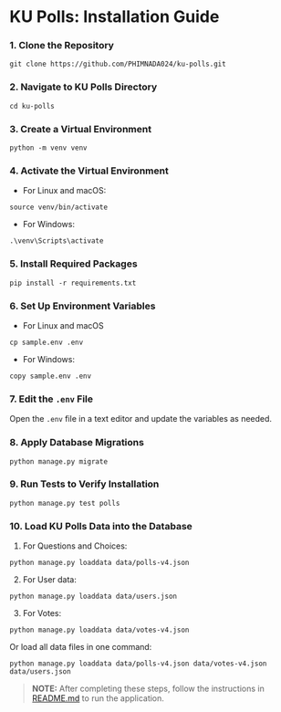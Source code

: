 # KU Polls: Installation Guide

### 1. Clone the Repository
``` 
git clone https://github.com/PHIMNADA024/ku-polls.git
```
### 2. Navigate to KU Polls Directory
``` 
cd ku-polls
```
### 3. Create a Virtual Environment
``` 
python -m venv venv
```
### 4. Activate the Virtual Environment
* For Linux and macOS:
```
source venv/bin/activate
```
* For Windows:
```
.\venv\Scripts\activate
```
### 5. Install Required Packages
```
pip install -r requirements.txt
```
### 6. Set Up Environment Variables
* For Linux and macOS
```
cp sample.env .env
```
* For Windows:
```
copy sample.env .env
```
### 7. Edit the ```.env``` File 
Open the ```.env``` file in a text editor and update the variables as needed.
### 8. Apply Database Migrations
```
python manage.py migrate
```
### 9. Run Tests to Verify Installation
```
python manage.py test polls
```
### 10. Load KU Polls Data into the Database
1. For Questions and Choices:
```
python manage.py loaddata data/polls-v4.json
```
2. For User data:
```
python manage.py loaddata data/users.json
```
3. For Votes:
```
python manage.py loaddata data/votes-v4.json
```
Or load all data files in one command:
```
python manage.py loaddata data/polls-v4.json data/votes-v4.json data/users.json
```
> **NOTE:** After completing these steps, follow the instructions in [README.md](README.md) to run the application.